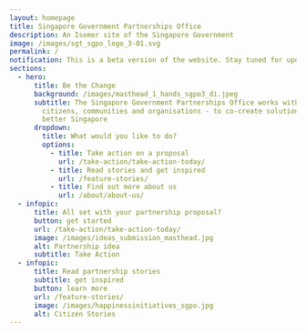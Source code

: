 ```yaml
---
layout: homepage
title: Singapore Government Partnerships Office
description: An Isomer site of the Singapore Government
image: /images/sgt_sgpo_logo_3-01.svg
permalink: /
notification: This is a beta version of the website. Stay tuned for updates in Q1 2024.
sections:
  - hero:
      title: Be the Change
      background: /images/masthead_1_hands_sgpo3_di.jpeg
      subtitle: The Singapore Government Partnerships Office works with you -
        citizens, communities and organisations - to co-create solutions for a
        better Singapore
      dropdown:
        title: What would you like to do?
        options:
          - title: Take action on a proposal
            url: /take-action/take-action-today/
          - title: Read stories and get inspired
            url: /feature-stories/
          - title: Find out more about us
            url: /about/about-us/
  - infopic:
      title: All set with your partnership proposal?
      button: get started
      url: /take-action/take-action-today/
      image: /images/ideas_submission_masthead.jpg
      alt: Partnership idea
      subtitle: Take Action
  - infopic:
      title: Read partnership stories
      subtitle: get inspired
      button: learn more
      url: /feature-stories/
      image: /images/happinessinitiatives_sgpo.jpg
      alt: Citizen Stories
---
```

